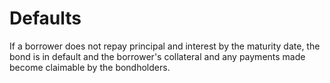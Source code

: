 # Defaults

If a borrower does not repay principal and interest by the maturity date, the bond is in default and the borrower's collateral and any payments made become claimable by the bondholders.
